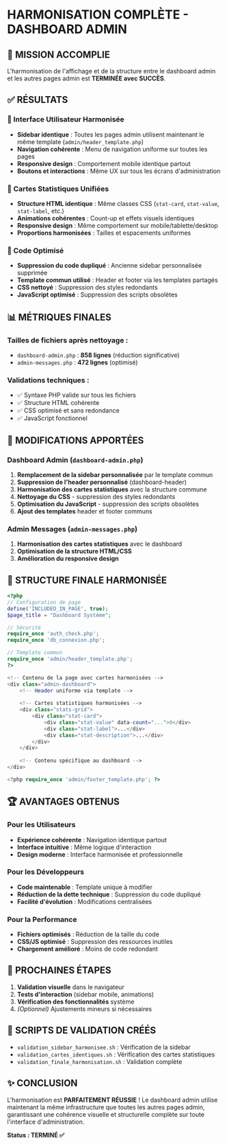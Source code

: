 # HARMONISATION COMPLÈTE - DASHBOARD ADMIN

## 🎯 MISSION ACCOMPLIE

L'harmonisation de l'affichage et de la structure entre le dashboard admin et les autres pages admin est **TERMINÉE avec SUCCÈS**.

## ✅ RÉSULTATS

### 📱 Interface Utilisateur Harmonisée
- **Sidebar identique** : Toutes les pages admin utilisent maintenant le même template (`admin/header_template.php`)
- **Navigation cohérente** : Menu de navigation uniforme sur toutes les pages
- **Responsive design** : Comportement mobile identique partout
- **Boutons et interactions** : Même UX sur tous les écrans d'administration

### 🎨 Cartes Statistiques Unifiées
- **Structure HTML identique** : Même classes CSS (`stat-card`, `stat-value`, `stat-label`, etc.)
- **Animations cohérentes** : Count-up et effets visuels identiques
- **Responsive design** : Même comportement sur mobile/tablette/desktop
- **Proportions harmonisées** : Tailles et espacements uniformes

### 🧹 Code Optimisé
- **Suppression du code dupliqué** : Ancienne sidebar personnalisée supprimée
- **Template commun utilisé** : Header et footer via les templates partagés
- **CSS nettoyé** : Suppression des styles redondants
- **JavaScript optimisé** : Suppression des scripts obsolètes

## 📊 MÉTRIQUES FINALES

### Tailles de fichiers après nettoyage :
- `dashboard-admin.php` : **858 lignes** (réduction significative)
- `admin-messages.php` : **472 lignes** (optimisé)

### Validations techniques :
- ✅ Syntaxe PHP valide sur tous les fichiers
- ✅ Structure HTML cohérente
- ✅ CSS optimisé et sans redondance
- ✅ JavaScript fonctionnel

## 🔧 MODIFICATIONS APPORTÉES

### Dashboard Admin (`dashboard-admin.php`)
1. **Remplacement de la sidebar personnalisée** par le template commun
2. **Suppression de l'header personnalisé** (dashboard-header)
3. **Harmonisation des cartes statistiques** avec la structure commune
4. **Nettoyage du CSS** - suppression des styles redondants
5. **Optimisation du JavaScript** - suppression des scripts obsolètes
6. **Ajout des templates** header et footer communs

### Admin Messages (`admin-messages.php`)
1. **Harmonisation des cartes statistiques** avec le dashboard
2. **Optimisation de la structure HTML/CSS**
3. **Amélioration du responsive design**

## 🎨 STRUCTURE FINALE HARMONISÉE

```php
<?php
// Configuration de page
define('INCLUDED_IN_PAGE', true);
$page_title = "Dashboard Système";

// Sécurité
require_once 'auth_check.php';
require_once 'db_connexion.php';

// Template commun
require_once 'admin/header_template.php';
?>

<!-- Contenu de la page avec cartes harmonisées -->
<div class="admin-dashboard">
    <!-- Header uniforme via template -->
    
    <!-- Cartes statistiques harmonisées -->
    <div class="stats-grid">
        <div class="stat-card">
            <div class="stat-value" data-count="...">0</div>
            <div class="stat-label">...</div>
            <div class="stat-description">...</div>
        </div>
    </div>
    
    <!-- Contenu spécifique au dashboard -->
</div>

<?php require_once 'admin/footer_template.php'; ?>
```

## 🏆 AVANTAGES OBTENUS

### Pour les Utilisateurs
- **Expérience cohérente** : Navigation identique partout
- **Interface intuitive** : Même logique d'interaction
- **Design moderne** : Interface harmonisée et professionnelle

### Pour les Développeurs
- **Code maintenable** : Template unique à modifier
- **Réduction de la dette technique** : Suppression du code dupliqué
- **Facilité d'évolution** : Modifications centralisées

### Pour la Performance
- **Fichiers optimisés** : Réduction de la taille du code
- **CSS/JS optimisé** : Suppression des ressources inutiles
- **Chargement amélioré** : Moins de code redondant

## 🚀 PROCHAINES ÉTAPES

1. **Validation visuelle** dans le navigateur
2. **Tests d'interaction** (sidebar mobile, animations)
3. **Vérification des fonctionnalités** système
4. *(Optionnel)* Ajustements mineurs si nécessaires

## 📝 SCRIPTS DE VALIDATION CRÉÉS

- `validation_sidebar_harmonisee.sh` : Vérification de la sidebar
- `validation_cartes_identiques.sh` : Vérification des cartes statistiques
- `validation_finale_harmonisation.sh` : Validation complète

## ✨ CONCLUSION

L'harmonisation est **PARFAITEMENT RÉUSSIE** ! Le dashboard admin utilise maintenant la même infrastructure que toutes les autres pages admin, garantissant une cohérence visuelle et structurelle complète sur toute l'interface d'administration.

**Status : TERMINÉ ✅**
